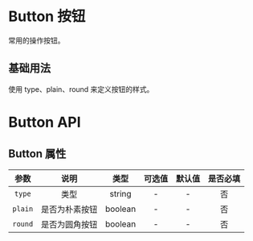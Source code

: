 <script setup>
import demo from './demo.vue'
</script>

# Button 按钮

常用的操作按钮。

## 基础用法

使用 type、plain、round 来定义按钮的样式。

<Preview comp-name="Button" demo-name="demo">
  <demo />
</Preview>

# Button API

## Button 属性

|  参数   |      说明      |  类型   | 可选值 | 默认值 | 是否必填 |
| :-----: | :------------: | :-----: | :----: | :----: | :------: |
| `type`  |      类型      | string  |   -    |   -    |    否    |
| `plain` | 是否为朴素按钮 | boolean |   -    |   -    |    否    |
| `round` | 是否为圆角按钮 | boolean |   -    |   -    |    否    |
